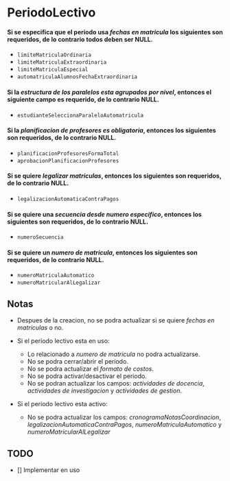 # PeriodoLectivo

<!-- - nombre String -->
<!-- - inicio DateTime -->
<!-- - fin    DateTime -->

#### Si se especifica que el periodo usa _fechas en matricula_ los siguientes son requeridos, de lo contrario todos deben ser NULL.

- `limiteMatriculaOrdinaria`
- `limiteMatriculaExtraordinaria`
- `limiteMatriculaEspecial`
- `automatriculaAlumnosFechaExtraordinaria`

<!-- - tipo                                      TipoPeriodo -->

#### Si la _estructura de los paralelos esta agrupados por nivel_, entonces el siguiente campo es requerido, de lo contrario NULL.

- `estudianteSeleccionaParaleloAutomatricula`

<!-- - seImpartioNivelacion                      Boolean -->

<!-- - planificacionCargaHoraria Boolean -->

#### Si la _planificacion de profesores es obligatoria_, entonces los siguientes son requeridos, de lo contrario NULL.

- `planificacionProfesoresFormaTotal`
- `aprobacionPlanificacionProfesores`

<!-- - cronogramaNotasCoordinacion Boolean -->

#### Si se quiere _legalizar matriculas_, entonces los siguientes son requeridos, de lo contrario NULL.

- `legalizacionAutomaticaContraPagos`

<!-- - puedenMatricularseArrastre Boolean -->
<!-- - puedenAutomatricularseSegundasOMasMatriculas Boolean -->

#### Si se quiere una _secuencia desde numero especifico_, entonces los siguientes son requeridos, de lo contrario NULL.

- `numeroSecuencia`

#### Si se quiere un _numero de matricula_, entonces los siguientes son requeridos, de lo contrario NULL.

- `numeroMatriculaAutomatico`
- `numeroMatricularAlLegalizar`

## Notas

- Despues de la creacion, no se podra actualizar si se quiere _fechas en matriculas_ o no.

- Si el periodo lectivo esta en uso:

  - Lo relacionado a _numero de matricula_ no podra actualizarse.
  - No se podra cerrar/abrir el periodo.
  - No se podra actualizar el _formato de costos_.
  - No se podra activar/desactivar el periodo.
  - No se podran actualizar los campos: _actividades de docencia_, _actividades de investigacion_ y _actividades de gestion_.

- Si el periodo lectivo esta activo:
  - No se podra actualizar los campos: _cronogramaNotasCoordinacion_, _legalizacionAutomaticaContraPagos_, _numeroMatriculaAutomatico_ y _numeroMatricularAlLegalizar_

## TODO

- [] Implementar en uso
